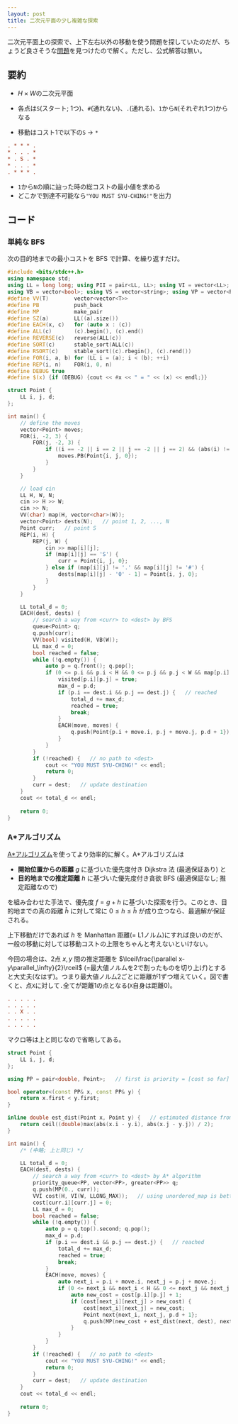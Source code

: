 ```yaml
---
layout: post
title: 二次元平面の少し複雑な探索
---
```


二次元平面上の探索で、上下左右以外の移動を使う問題を探していたのだが、ちょうど良さそうな[問題](https://hoj.hamako-ths.ed.jp/onlinejudge/contest/93/problems/1)を見つけたので解く。ただし、公式解答は無い。



## 要約

* $H\times W$の二次元平面
* 各点は`S`(スタート; 1つ)、`#`(通れない)、`.`(通れる)、`1`から`N`(それぞれ1つ)からなる

* 移動はコスト1で以下の`S` -> `*`

```ini
. * * * .
* . . . *
* . S . *
* . . . *
. * * * .
```

* `1`から`N`の順に辿った時の総コストの最小値を求める
* どこかで到達不可能なら`"YOU MUST SYU-CHING!"`を出力



## コード

### 単純な BFS

次の目的地までの最小コストを BFS で計算、を繰り返すだけ。

```c++
#include <bits/stdc++.h>
using namespace std;
using LL = long long; using PII = pair<LL, LL>; using VI = vector<LL>; using VVI = vector<VI>;
using VB = vector<bool>; using VS = vector<string>; using VP = vector<PII>;
#define VV(T)        vector<vector<T>>
#define PB           push_back
#define MP           make_pair
#define SZ(a)        LL((a).size())
#define EACH(x, c)   for (auto x : (c))
#define ALL(c)       (c).begin(), (c).end()
#define REVERSE(c)   reverse(ALL(c))
#define SORT(c)      stable_sort(ALL(c))
#define RSORT(c)     stable_sort((c).rbegin(), (c).rend())
#define FOR(i, a, b) for (LL i = (a); i < (b); ++i)
#define REP(i, n)    FOR(i, 0, n)
#define DEBUG true
#define $(x) {if (DEBUG) {cout << #x << " = " << (x) << endl;}}

struct Point {
    LL i, j, d;
};

int main() {
    // define the moves
    vector<Point> moves;
    FOR(i, -2, 3) {
        FOR(j, -2, 3) {
            if ((i == -2 || i == 2 || j == -2 || j == 2) && (abs(i) != abs(j))) {
                moves.PB(Point{i, j, 0});
            }
        }
    }

    // load cin
    LL H, W, N;
    cin >> H >> W;
    cin >> N;
    VV(char) map(H, vector<char>(W));
    vector<Point> dests(N);   // point 1, 2, ..., N
    Point curr;   // point S
    REP(i, H) {
        REP(j, W) {
            cin >> map[i][j];
            if (map[i][j] == 'S') {
                curr = Point{i, j, 0};
            } else if (map[i][j] != '.' && map[i][j] != '#') {
                dests[map[i][j] - '0' - 1] = Point{i, j, 0};
            }
        }
    }

    LL total_d = 0;
    EACH(dest, dests) {
        // search a way from <curr> to <dest> by BFS
        queue<Point> q;
        q.push(curr);
        VV(bool) visited(H, VB(W));
        LL max_d = 0;
        bool reached = false;
        while (!q.empty()) {
            auto p = q.front(); q.pop();
            if (0 <= p.i && p.i < H && 0 <= p.j && p.j < W && map[p.i][p.j] != '#' && !visited[p.i][p.j]) {
                visited[p.i][p.j] = true;
                max_d = p.d;
                if (p.i == dest.i && p.j == dest.j) {   // reached
                    total_d += max_d;
                    reached = true;
                    break;
                }
                EACH(move, moves) {
                    q.push(Point{p.i + move.i, p.j + move.j, p.d + 1});
                }
            }
        }
        if (!reached) {   // no path to <dest>
            cout << "YOU MUST SYU-CHING!" << endl;
            return 0;
        }
        curr = dest;   // update destination
    }
    cout << total_d << endl;
    
    return 0;
}
```



### A*アルゴリズム

[A\*アルゴリズム](https://www.redblobgames.com/pathfinding/a-star/introduction.html)を使ってより効率的に解く。A\*アルゴリズムは

* **開始位置からの距離** $g$ に基づいた優先度付き Dijkstra 法 (最適保証あり) と
* **目的地までの推定距離** $h$ に基づいた優先度付き貪欲 BFS (最適保証なし; 推定距離なので) 

を組み合わせた手法で、優先度 $f=g+h$ に基づいた探索を行う。このとき、目的地までの真の距離 $\hat{h}$ に対して常に $0\leq h\leq\hat{h}$ が成り立つなら、最適解が保証される。



上下移動だけであれば $h$ を Manhattan 距離(= L1ノルム)にすれば良いのだが、一般の移動に対しては移動コストの上限をちゃんと考えないといけない。



今回の場合は、2点 $x,y$ 間の推定距離を $\lceil\frac{\parallel x-y\parallel_\infty}{2}\rceil$ (=最大値ノルムを2で割ったものを切り上げ)とすると大丈夫(なはず)。つまり最大値ノルム2ごとに距離が1ずつ増えていく。図で書くと、点`X`に対して`.`全てが距離1の点となる(`X`自身は距離0)。

```ini
. . . . .
. . . . .
. . X . .
. . . . .
. . . . .
```



マクロ等は上と同じなので省略してある。

```c++
struct Point {
    LL i, j, d;
};

using PP = pair<double, Point>;   // first is priority = [cost so far] + [est_dist to the destination]

bool operator<(const PP& x, const PP& y) {
    return x.first < y.first;
}

inline double est_dist(Point x, Point y) {   // estimated distance from point x to y
    return ceil((double)max(abs(x.i - y.i), abs(x.j - y.j)) / 2);
}

int main() {
    /* (中略; 上と同じ) */

    LL total_d = 0;
    EACH(dest, dests) {
        // search a way from <curr> to <dest> by A* algorithm
        priority_queue<PP, vector<PP>, greater<PP>> q;
        q.push(MP(0., curr));
        VVI cost(H, VI(W, LLONG_MAX));   // using unordered_map is better if search space is sparse
        cost[curr.i][curr.j] = 0;
        LL max_d = 0;
        bool reached = false;
        while (!q.empty()) {
            auto p = q.top().second; q.pop();
            max_d = p.d;
            if (p.i == dest.i && p.j == dest.j) {   // reached
                total_d += max_d;
                reached = true;
                break;
            }
            EACH(move, moves) {
                auto next_i = p.i + move.i, next_j = p.j + move.j;
                if (0 <= next_i && next_i < H && 0 <= next_j && next_j < W && map[next_i][next_j] != '#') {
                    auto new_cost = cost[p.i][p.j] + 1;
                    if (cost[next_i][next_j] > new_cost) {
                        cost[next_i][next_j] = new_cost;
                        Point next{next_i, next_j, p.d + 1};
                        q.push(MP(new_cost + est_dist(next, dest), next));
                    }
                }
            }
        }
        if (!reached) {   // no path to <dest>
            cout << "YOU MUST SYU-CHING!" << endl;
            return 0;
        }
        curr = dest;   // update destination
    }
    cout << total_d << endl;
    
    return 0;
}
```

